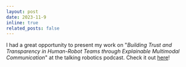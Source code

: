 ```yaml
---
layout: post
date: 2023-11-9
inline: true
related_posts: false
---
```


I had a great opportunity to present my work on "_Building Trust and Transparency in Human-Robot Teams through Explainable Multimodal Communication_" at the talking robotics podcast. Check it out [here](https://www.youtube.com/watch?v=8axkIkDKn_c&ab_channel=TalkingRobotics)! 